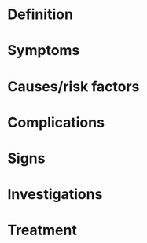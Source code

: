 # Definition 
# Symptoms 
# Causes/risk factors
# Complications
# Signs
# Investigations
# Treatment 
